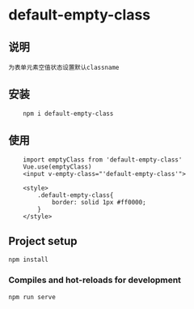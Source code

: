 # default-empty-class

##  说明
    为表单元素空值状态设置默认classname

## 安装
```
    npm i default-empty-class
```
## 使用
```
    import emptyClass from 'default-empty-class'
    Vue.use(emptyClass)
    <input v-empty-class="'default-empty-class'">

    <style>
        .default-empty-class{
            border: solid 1px #ff0000;
        }
    </style>
```

## Project setup
```
npm install
```

### Compiles and hot-reloads for development
```
npm run serve
```
